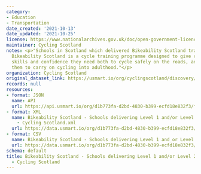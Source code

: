 ```yaml
---
category:
- Education
- Transportation
date_created: '2021-10-13'
date_updated: '2021-10-25'
license: https://www.nationalarchives.gov.uk/doc/open-government-licence/version/3/
maintainer: Cycling Scotland
notes: <p>"Schools in Scotland which delivered Bikeability Scotland training in 2020/21.
  Bikeability Scotland is a cycle training programme designed to give children the
  skills and confidence they need both to cycle safely on the roads, and to encourage
  them to carry on cycling into adulthood."</p>
organization: Cycling Scotland
original_dataset_link: https://usmart.io/org/cyclingscotland/discovery/discovery-view-detail/abd9a110-9d4d-4b06-82e1-b3b6d1b3090f
records: null
resources:
- format: JSON
  name: API
  url: https://api.usmart.io/org/d1b773fa-d2bd-4830-b399-ecfd18e832f3/f2345a0f-7653-4fda-85c7-7d5816d01376/1/urql
- format: XML
  name: Bikeability Scotland - Schools delivering Level 1 and/or Level 2 - 2020/21
    - Cycling Scotland.xml
  url: https://data.usmart.io/org/d1b773fa-d2bd-4830-b399-ecfd18e832f3/resource?resourceGUID=7685f4d0-4919-4610-86b4-9ac457171e51
- format: CSV
  name: Bikeability Scotland - Schools delivering Level 1 and_or Level 2 - 2020_21.csv
  url: https://data.usmart.io/org/d1b773fa-d2bd-4830-b399-ecfd18e832f3/resource?resourceGUID=6b17067a-86b5-4cbb-ab2f-819bd8e81c24
schema: default
title: Bikeability Scotland - Schools delivering Level 1 and/or Level 2 - 2020/21
  - Cycling Scotland
---
```

